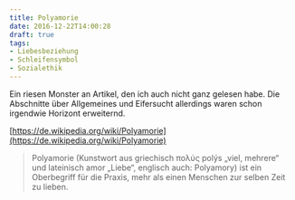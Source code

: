 ```yaml
---
title: Polyamorie
date: 2016-12-22T14:00:28
draft: true
tags:
- Liebesbeziehung
- Schleifensymbol
- Sozialethik
---
```


Ein riesen Monster an Artikel, den ich auch nicht ganz gelesen habe.
Die Abschnitte über Allgemeines und Eifersucht allerdings waren schon
irgendwie Horizont erweiternd.

[https://de.wikipedia.org/wiki/Polyamorie](https://de.wikipedia.org/wiki/Polyamorie)

> Polyamorie (Kunstwort aus griechisch πολύς polýs „viel, mehrere“ und
> lateinisch amor „Liebe“, englisch auch: Polyamory) ist ein Oberbegriff
> für die Praxis, mehr als einen Menschen zur selben Zeit zu lieben.
